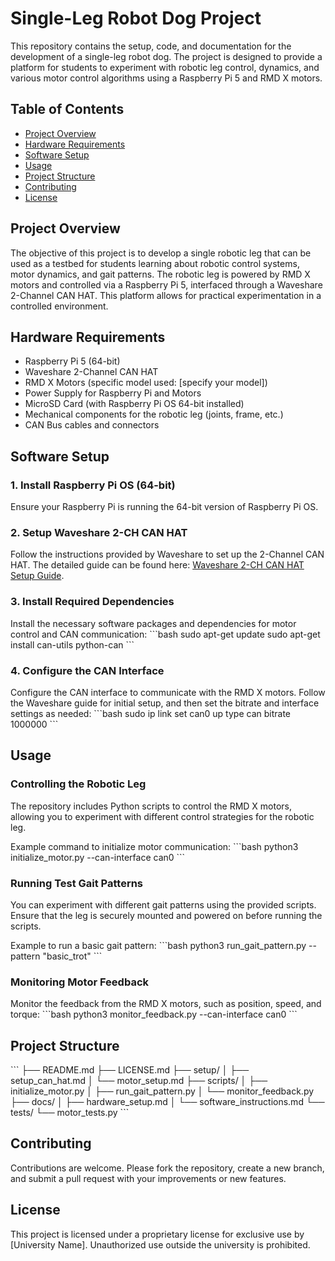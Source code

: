 
# Single-Leg Robot Dog Project

This repository contains the setup, code, and documentation for the development of a single-leg robot dog. The project is designed to provide a platform for students to experiment with robotic leg control, dynamics, and various motor control algorithms using a Raspberry Pi 5 and RMD X motors.

## Table of Contents
- [Project Overview](#project-overview)
- [Hardware Requirements](#hardware-requirements)
- [Software Setup](#software-setup)
- [Usage](#usage)
- [Project Structure](#project-structure)
- [Contributing](#contributing)
- [License](#license)

## Project Overview
The objective of this project is to develop a single robotic leg that can be used as a testbed for students learning about robotic control systems, motor dynamics, and gait patterns. The robotic leg is powered by RMD X motors and controlled via a Raspberry Pi 5, interfaced through a Waveshare 2-Channel CAN HAT. This platform allows for practical experimentation in a controlled environment.

## Hardware Requirements
- Raspberry Pi 5 (64-bit)
- Waveshare 2-Channel CAN HAT
- RMD X Motors (specific model used: [specify your model])
- Power Supply for Raspberry Pi and Motors
- MicroSD Card (with Raspberry Pi OS 64-bit installed)
- Mechanical components for the robotic leg (joints, frame, etc.)
- CAN Bus cables and connectors

## Software Setup
### 1. Install Raspberry Pi OS (64-bit)
Ensure your Raspberry Pi is running the 64-bit version of Raspberry Pi OS.

### 2. Setup Waveshare 2-CH CAN HAT
Follow the instructions provided by Waveshare to set up the 2-Channel CAN HAT. The detailed guide can be found here: [Waveshare 2-CH CAN HAT Setup Guide](https://www.waveshare.com/wiki/2-CH_CAN_HAT).

### 3. Install Required Dependencies
Install the necessary software packages and dependencies for motor control and CAN communication:
\`\`\`bash
sudo apt-get update
sudo apt-get install can-utils python-can
\`\`\`

### 4. Configure the CAN Interface
Configure the CAN interface to communicate with the RMD X motors. Follow the Waveshare guide for initial setup, and then set the bitrate and interface settings as needed:
\`\`\`bash
sudo ip link set can0 up type can bitrate 1000000
\`\`\`

## Usage
### Controlling the Robotic Leg
The repository includes Python scripts to control the RMD X motors, allowing you to experiment with different control strategies for the robotic leg.

Example command to initialize motor communication:
\`\`\`bash
python3 initialize_motor.py --can-interface can0
\`\`\`

### Running Test Gait Patterns
You can experiment with different gait patterns using the provided scripts. Ensure that the leg is securely mounted and powered on before running the scripts.

Example to run a basic gait pattern:
\`\`\`bash
python3 run_gait_pattern.py --pattern "basic_trot"
\`\`\`

### Monitoring Motor Feedback
Monitor the feedback from the RMD X motors, such as position, speed, and torque:
\`\`\`bash
python3 monitor_feedback.py --can-interface can0
\`\`\`

## Project Structure
\`\`\`
├── README.md
├── LICENSE.md
├── setup/
│   ├── setup_can_hat.md
│   └── motor_setup.md
├── scripts/
│   ├── initialize_motor.py
│   ├── run_gait_pattern.py
│   └── monitor_feedback.py
├── docs/
│   ├── hardware_setup.md
│   └── software_instructions.md
└── tests/
    └── motor_tests.py
\`\`\`

## Contributing
Contributions are welcome. Please fork the repository, create a new branch, and submit a pull request with your improvements or new features.

## License
This project is licensed under a proprietary license for exclusive use by [University Name]. Unauthorized use outside the university is prohibited.
